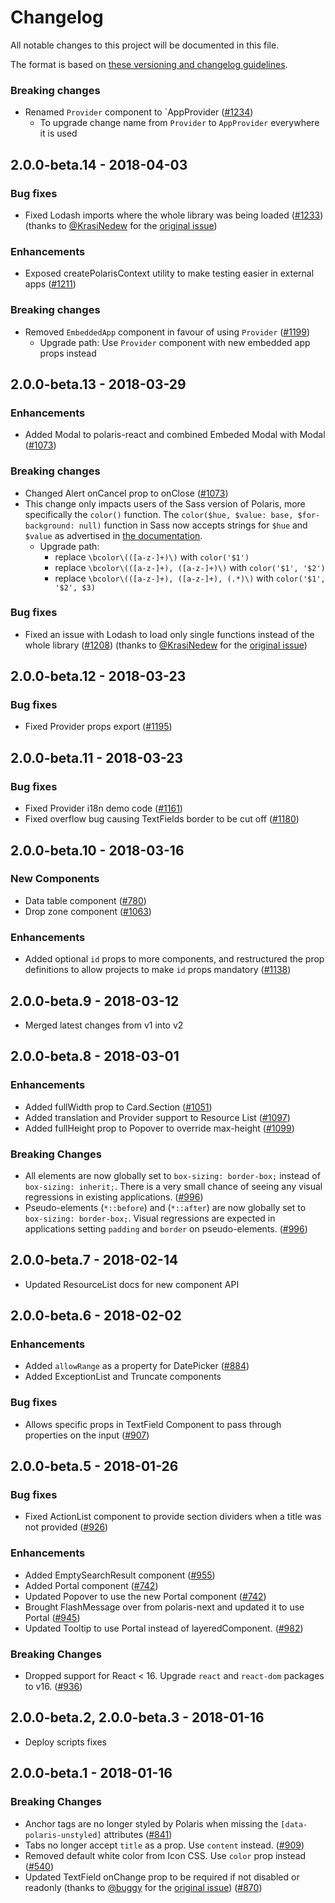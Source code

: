 # Changelog

All notable changes to this project will be documented in this file.

The format is based on [these versioning and changelog guidelines][changelog-guidelines].

<!-- ## Unreleased -->

### Breaking changes

* Renamed `Provider` component to `AppProvider ([#1234](https://github.com/Shopify/polaris-react/pull/1234))
  * To upgrade change name from `Provider` to `AppProvider` everywhere it is used

## 2.0.0-beta.14 - 2018-04-03

### Bug fixes

* Fixed Lodash imports where the whole library was being loaded ([#1233](https://github.com/Shopify/polaris-react/pull/1233)) (thanks to [@KrasiNedew](https://github.com/KrasiNedew) for the [original issue](https://github.com/Shopify/polaris/issues/289))

### Enhancements

* Exposed createPolarisContext utility to make testing easier in external apps ([#1211](https://github.com/Shopify/polaris-react/pull/1211))

### Breaking changes

* Removed `EmbeddedApp` component in favour of using `Provider` ([#1199](https://github.com/Shopify/polaris-react/pull/1199))
  * Upgrade path: Use `Provider` component with new embedded app props instead

## 2.0.0-beta.13 - 2018-03-29

### Enhancements

* Added Modal to polaris-react and combined Embeded Modal with Modal ([#1073](https://github.com/Shopify/polaris-react/pull/1073))

### Breaking changes

* Changed Alert onCancel prop to onClose ([#1073](https://github.com/Shopify/polaris-react/pull/1073))
* This change only impacts users of the Sass version of Polaris, more specifically the `color()` function.
  The `color($hue, $value: base, $for-background: null)` function in Sass now accepts strings for `$hue` and `$value` as advertised in [the documentation](https://polaris.shopify.com/sassdoc/#undefined-function-color).
  * Upgrade path:
    * replace `\bcolor\(([a-z-]+)\)` with `color('$1')`
    * replace `\bcolor\(([a-z-]+), ([a-z-]+)\)` with `color('$1', '$2')`
    * replace `\bcolor\(([a-z-]+), ([a-z-]+), (.*)\)` with `color('$1', '$2', $3)`

### Bug fixes

* Fixed an issue with Lodash to load only single functions instead of the whole library ([#1208](https://github.com/Shopify/polaris-react/pull/1208)) (thanks to [@KrasiNedew](https://github.com/KrasiNedew) for the [original issue](https://github.com/Shopify/polaris/issues/283))

## 2.0.0-beta.12 - 2018-03-23

### Bug fixes

* Fixed Provider props export ([#1195](https://github.com/Shopify/polaris-react/pull/1195))

## 2.0.0-beta.11 - 2018-03-23

### Bug fixes

* Fixed Provider i18n demo code ([#1161](https://github.com/Shopify/polaris-react/pull/1161))
* Fixed overflow bug causing TextFields border to be cut off ([#1180](https://github.com/Shopify/polaris-react/pull/1180))

## 2.0.0-beta.10 - 2018-03-16

### New Components

* Data table component ([#780](https://github.com/Shopify/polaris-react/pull/780))
* Drop zone component ([#1063](https://github.com/Shopify/polaris-react/pull/1063))

### Enhancements

* Added optional `id` props to more components, and restructured the prop definitions to allow projects to make `id` props mandatory ([#1138](https://github.com/Shopify/polaris-react/pull/1138))

## 2.0.0-beta.9 - 2018-03-12

* Merged latest changes from v1 into v2

## 2.0.0-beta.8 - 2018-03-01

### Enhancements

* Added fullWidth prop to Card.Section ([#1051](https://github.com/Shopify/polaris-react/pull/1051))
* Added translation and Provider support to Resource List ([#1097](https://github.com/Shopify/polaris-react/pull/1097))
* Added fullHeight prop to Popover to override max-height ([#1099](https://github.com/Shopify/polaris-react/pull/1099))

### Breaking Changes

* All elements are now globally set to `box-sizing: border-box;` instead of `box-sizing: inherit;`. There is a very small chance of seeing any visual regressions in existing applications. ([#996](https://github.com/Shopify/polaris-react/pull/996))
* Pseudo-elements (`*::before`) and (`*::after`) are now globally set to `box-sizing: border-box;`. Visual regressions are expected in applications setting `padding` and `border` on pseudo-elements. ([#996](https://github.com/Shopify/polaris-react/pull/996))

## 2.0.0-beta.7 - 2018-02-14

* Updated ResourceList docs for new component API

## 2.0.0-beta.6 - 2018-02-02

### Enhancements

* Added `allowRange` as a property for DatePicker ([#884](https://github.com/Shopify/polaris-react/pull/884))
* Added ExceptionList and Truncate components

### Bug fixes

* Allows specific props in TextField Component to pass through properties on the input ([#907](https://github.com/Shopify/polaris-react/pull/907))

## 2.0.0-beta.5 - 2018-01-26

### Bug fixes

* Fixed ActionList component to provide section dividers when a title was not provided ([#926](https://github.com/Shopify/polaris-react/pull/926))

### Enhancements

* Added EmptySearchResult component ([#955](https://github.com/Shopify/polaris-react/pull/955))
* Added Portal component ([#742](https://github.com/Shopify/polaris-react/pull/742))
* Updated Popover to use the new Portal component ([#742](https://github.com/Shopify/polaris-react/pull/742))
* Brought FlashMessage over from polaris-next and updated it to use Portal ([#945](https://github.com/Shopify/polaris-react/pull/945))
* Updated Tooltip to use Portal instead of layeredComponent. ([#982](https://github.com/Shopify/polaris-react/pull/982))

### Breaking Changes

* Dropped support for React < 16. Upgrade `react` and `react-dom` packages to v16. ([#936](https://github.com/shopify/polaris-react/pull/936))

## 2.0.0-beta.2, 2.0.0-beta.3 - 2018-01-16

* Deploy scripts fixes

## 2.0.0-beta.1 - 2018-01-16

### Breaking Changes

* Anchor tags are no longer styled by Polaris when missing the `[data-polaris-unstyled]` attributes ([#841](https://github.com/shopify/polaris-react/pull/841))
* Tabs no longer accept `title` as a prop. Use `content` instead. ([#909](https://github.com/Shopify/polaris-react/pull/909))
* Removed default white color from Icon CSS. Use `color` prop instead ([#540](https://github.com/Shopify/polaris-react/pull/540))
* Updated TextField onChange prop to be required if not disabled or readonly (thanks to [@buggy](https://github.com/buggy) for the [original issue](https://github.com/Shopify/polaris/issues/82)) ([#870](https://github.com/Shopify/polaris-react/pull/870))

[changelog-guidelines]: https://github.com/Shopify/polaris/blob/master/documentation/Versioning%20and%20changelog.md
